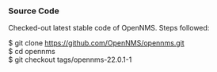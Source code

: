 ### Source Code ###

Checked-out latest stable code of OpenNMS. Steps followed:

$ git clone https://github.com/OpenNMS/opennms.git  
$ cd opennms  
$ git checkout tags/opennms-22.0.1-1  


